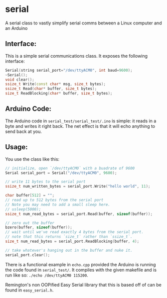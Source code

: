 # serial
A serial class to vastly simplify serial comms between a Linux computer and an Arduino

## Interface:

This is a simple serial communications class. It exposes the following interface:

```c++
Serial(string serial_port="/dev/ttyACM0", int baud=9600);
~Serial();
void clear();
ssize_t Write(const char* msg, size_t bytes);
ssize_t Read(char* buffer, size_t bytes);
size_t ReadBlocking(char* buffer, size_t bytes);
```

## Arduino Code:

The Arduino code in `serial_test/serial_test/.ino` is simple: it reads in a byte and writes it right back. The net effect is that it will echo anything to send back at you.

## Usage:

You use the class like this:

```c++
// initialize, open `/dev/ttyACM0` with a buadrate of 9600
Serial serial_port = Serial("/dev/ttyACM0", 9600);

// write 11 bytes to the serial port
ssize_t num_written_bytes = serial_port.Write("hello world", 11);

char buffer[512] = "";
// read up to 512 bytes from the serial port
// Note you may need to add a small sleep here.
// usleep(5000);
ssize_t num_read_bytes = serial_port.Read(buffer, sizeof(buffer));

// zero out the buffer
bzero(buffer, sizeof(buffer));
// wait until we've read exactly 4 bytes from the serial port.
// note that this returns `size_t` rather than `ssize_t`.
size_t num_read_bytes = serial_port.ReadBlocking(buffer, 4);

// take whatever's hanging out in the buffer and nuke it.
serial_port.clear();
```

There is a functional example in `echo.cpp` provided the Arduino is running the code found in `serial_test/`. It compiles with the given makefile and is run like so: `./echo /dev/ttyACM0 115200`.

Remington's non OOPified Easy Serial library that this is based off of can be found in `easy_serial.h`.
